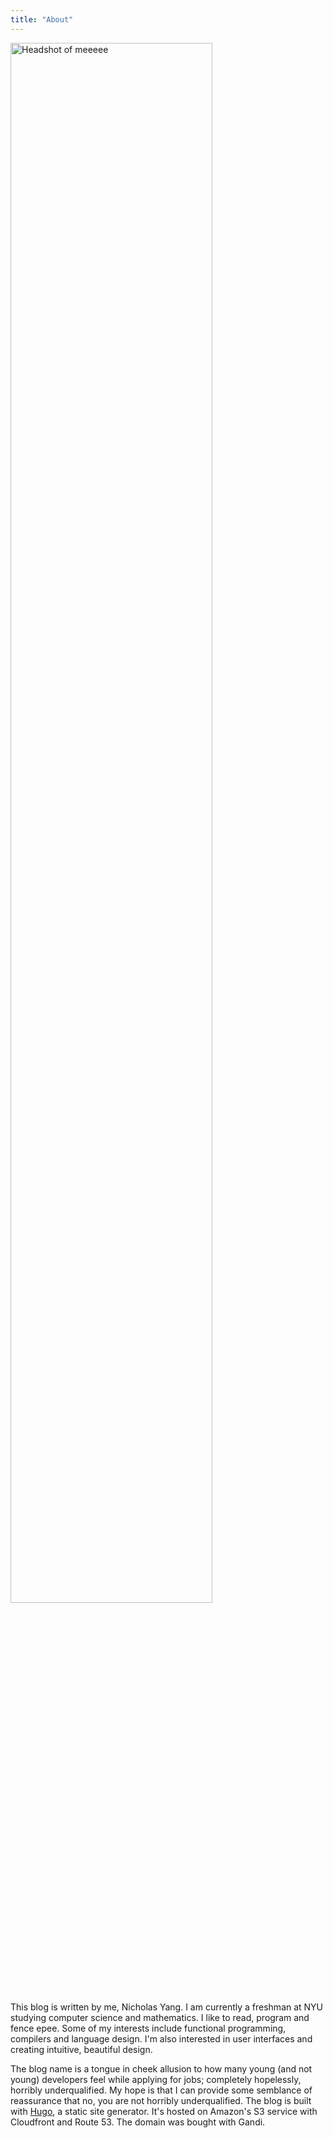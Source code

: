 ```yaml
---
title: "About"
---
```


<div class="headshot-container">
     <img class="headshot" style="width: 80%" alt="Headshot of meeeee" src="/img/headshot.jpg">
</div>

This blog is written by me, Nicholas Yang. I am currently a freshman
at NYU studying computer science and mathematics. I like to read,
program and fence epee. Some of my interests include functional
programming, compilers and language design. I'm also interested in
user interfaces and creating intuitive, beautiful design.


The blog name is a tongue in cheek allusion to how many young (and not
young) developers feel while applying for jobs; completely hopelessly,
horribly underqualified. My hope is that I can provide some semblance
of reassurance that no, you are not horribly underqualified. The blog
is built with [Hugo](https://gohugo.io/), a static site
generator. It's hosted on Amazon's S3 service with Cloudfront and
Route 53. The domain was bought with Gandi.
